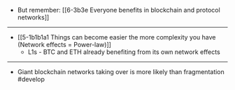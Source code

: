 - But remember: [[6-3b3e Everyone benefits in blockchain and protocol networks]]
---
- [[5-1b1b1a1 Things can become easier the more complexity you have (Network effects = Power-law)]]
  - L1s - BTC and ETH already benefiting from its own network effects
---
- Giant blockchain networks taking over is more likely than fragmentation #develop
